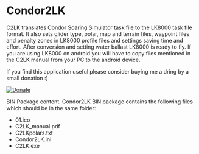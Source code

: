 # Condor2LK
C2LK translates Condor Soaring Simulator task file to the LK8000 task file format. It also sets glider type, polar, map and terrain files, waypoint files and penalty zones in LK8000 profile files and settings saving time and effort. After conversion and setting water ballast LK8000 is ready to fly. If you are using LK8000 on android you will have to copy files mentioned in the C2LK manual from your PC to the android device.

If you find this application useful please consider buying me a dring by a small donation :)

[![Donate](https://www.paypalobjects.com/en_US/GB/i/btn/btn_donateCC_LG.gif)](https://www.paypal.com/cgi-bin/webscr?cmd=_s-xclick&hosted_button_id=DUMZ3TG3HGRLL)

BIN Package content.
Condor2LK BIN package contains the following files which should be in the same folder:
-	01.ico
-	C2LK_manual.pdf
-	C2LKpolars.txt
-	Condor2LK.ini
-	C2LK.exe
